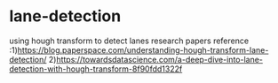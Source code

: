 # lane-detection
using hough transform to detect lanes
research papers reference :1)https://blog.paperspace.com/understanding-hough-transform-lane-detection/ 2)https://towardsdatascience.com/a-deep-dive-into-lane-detection-with-hough-transform-8f90fdd1322f
